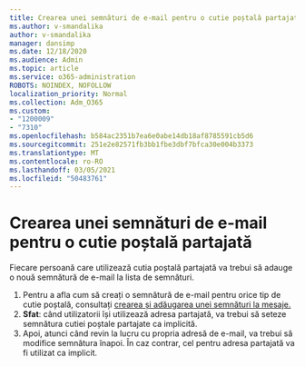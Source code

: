 ```yaml
---
title: Crearea unei semnături de e-mail pentru o cutie poștală partajată
ms.author: v-smandalika
author: v-smandalika
manager: dansimp
ms.date: 12/18/2020
ms.audience: Admin
ms.topic: article
ms.service: o365-administration
ROBOTS: NOINDEX, NOFOLLOW
localization_priority: Normal
ms.collection: Adm_O365
ms.custom:
- "1200009"
- "7310"
ms.openlocfilehash: b584ac2351b7ea6e0abe14db18af8785591cb5d6
ms.sourcegitcommit: 251e2e82571fb3bb1fbe3dbf7bfca30e004b3373
ms.translationtype: MT
ms.contentlocale: ro-RO
ms.lasthandoff: 03/05/2021
ms.locfileid: "50483761"
---
```

# <a name="create-an-email-signature-for-a-shared-mailbox"></a>Crearea unei semnături de e-mail pentru o cutie poștală partajată

Fiecare persoană care utilizează cutia poștală partajată va trebui să adauge o nouă semnătură de e-mail la lista de semnături.

1. Pentru a afla cum să creați o semnătură de e-mail pentru orice tip de cutie poștală, consultați [crearea și adăugarea unei semnături la mesaje.](https://support.office.com/article/8ee5d4f4-68fd-464a-a1c1-0e1c80bb27f2)
2. **Sfat**: când utilizatorii își utilizează adresa partajată, va trebui să seteze semnătura cutiei poștale partajate ca implicită.
3. Apoi, atunci când revin la lucru cu propria adresă de e-mail, va trebui să modifice semnătura înapoi. În caz contrar, cel pentru adresa partajată va fi utilizat ca implicit.